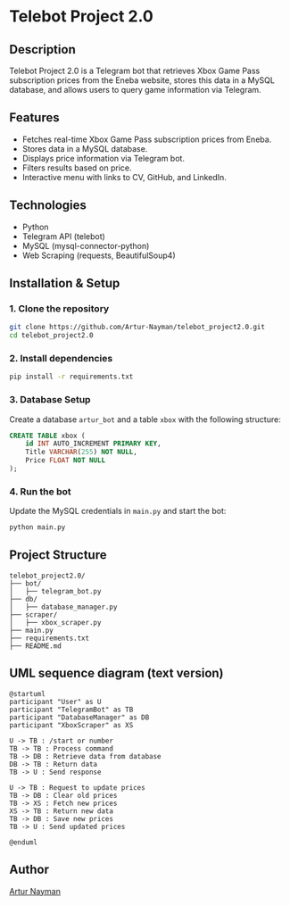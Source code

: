 # Telebot Project 2.0

## Description
Telebot Project 2.0 is a Telegram bot that retrieves Xbox Game Pass subscription prices from the Eneba website, stores this data in a MySQL database, and allows users to query game information via Telegram.

## Features
- Fetches real-time Xbox Game Pass subscription prices from Eneba.
- Stores data in a MySQL database.
- Displays price information via Telegram bot.
- Filters results based on price.
- Interactive menu with links to CV, GitHub, and LinkedIn.

## Technologies
- Python
- Telegram API (telebot)
- MySQL (mysql-connector-python)
- Web Scraping (requests, BeautifulSoup4)

## Installation & Setup

### 1. Clone the repository
```sh
git clone https://github.com/Artur-Nayman/telebot_project2.0.git
cd telebot_project2.0
```

### 2. Install dependencies
```sh
pip install -r requirements.txt
```

### 3. Database Setup
Create a database `artur_bot` and a table `xbox` with the following structure:
```sql
CREATE TABLE xbox (
    id INT AUTO_INCREMENT PRIMARY KEY,
    Title VARCHAR(255) NOT NULL,
    Price FLOAT NOT NULL
);
```

### 4. Run the bot
Update the MySQL credentials in `main.py` and start the bot:
```sh
python main.py
```

## Project Structure
```
telebot_project2.0/
├── bot/
│   ├── telegram_bot.py
├── db/
│   ├── database_manager.py
├── scraper/
│   ├── xbox_scraper.py
├── main.py
├── requirements.txt
├── README.md
```
## UML sequence diagram (text version)
```
@startuml
participant "User" as U
participant "TelegramBot" as TB
participant "DatabaseManager" as DB
participant "XboxScraper" as XS

U -> TB : /start or number
TB -> TB : Process command
TB -> DB : Retrieve data from database
DB -> TB : Return data
TB -> U : Send response

U -> TB : Request to update prices
TB -> DB : Clear old prices
TB -> XS : Fetch new prices
XS -> TB : Return new data
TB -> DB : Save new prices
TB -> U : Send updated prices

@enduml
```

## Author
[Artur Nayman](https://github.com/Artur-Nayman)

